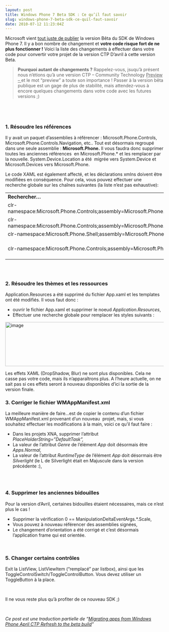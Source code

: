 ```yaml
---
layout: post
title: Windows Phone 7 Beta SDK : Ce qu’il faut savoir
slug: windows-phone-7-beta-sdk-ce-quil-faut-savoir
date: 2010-07-12 11:23:04Z
---
```


<p>Microsoft vient <a href="http://www.microsoft.com/downloads/details.aspx?FamilyID=c8496c2a-54d9-4b11-9491-a1bfaf32f2e3&amp;displaylang=en">tout juste de publier</a> la version Bêta du SDK de Windows Phone 7. Il y a bon nombre de changement et <strong>votre code risque fort de ne plus fonctionner !</strong> Voici la liste des changements à effectuer dans votre code pour convertir votre projet de la version CTP D’avril à cette version Beta.</p>  <blockquote>   <p><strong>Pourquoi autant de changements ?</strong> Rappelez-vous, jsuqu’à présent nous n’étions qu’à une version CTP – Community Technology <u>Preview – </u>et le mot “preview” a toute son importance ! Passer à la version bêta publique est un gage de plus de stabilité, mais attendez-vous à encore quelques changements dans votre code avec les futures versions ;)</p> </blockquote>  <h2>&#160;</h2>  <h3>1. Résoudre les références</h3>  <p>Il y avait un paquet d’assemblies à référencer : Microsoft.Phone.Controls, Microsoft.Phone.Controls.Navigation, etc.. Tout est désormais regroupé dans une seule assemblie : <strong>Microsoft.Phone.</strong> Il vous faudra donc supprimer toutes les anciennes références&#160; en Microsoft.Phone.* et les remplacer par la nouvelle. System.Device.Location a été&#160; migrée vers System.Device et Microsoft.Devices vers Microsoft.Phone.</p>  <p>Le code XAML est également affecté, et les déclarations xmlns doivent être modifiées en conséquence. Pour cela, vous pouvez effectuer une recherche globale sur les chaînes suivantes (la liste n’est pas exhaustive):</p>  <table border="0" cellspacing="0" cellpadding="2" width="539"><tbody>     <tr>       <td valign="top" width="59"><strong>Rechercher…</strong></td>        <td valign="top" width="478"><strong>et le remplacer par …</strong></td>     </tr>      <tr>       <td valign="top" width="59">clr-namespace:Microsoft.Phone.Controls;assembly=Microsoft.Phone.Controls.Navigation</td>        <td valign="top" width="478">clr-namespace:Microsoft.Phone.Controls;assembly=Microsoft.Phone</td>     </tr>      <tr>       <td valign="top" width="59">clr-namespace:Microsoft.Phone.Controls;assembly=Microsoft.Phone.Controls.WebBrowser</td>        <td valign="top" width="478">clr-namespace:Microsoft.Phone.Controls;assembly=Microsoft.Phone</td>     </tr>      <tr>       <td valign="top" width="59">clr-namespace:Microsoft.Phone.Shell;assembly=Microsoft.Phone.Shell</td>        <td valign="top" width="478">clr-namespace:Microsoft.Phone.Shell;assembly=Microsoft.Phone</td>     </tr>      <tr>       <td valign="top" width="59">clr-namespace:Microsoft.Phone.Controls;assembly=Microsoft.Phone.Controls</td>        <td valign="top" width="478">clr-namespace:Microsoft.Phone.Controls;assembly=Microsoft.Phone</td>     </tr>   </tbody></table>  <h3></h3>  <h3>&#160;</h3>  <h3>2. Résoudre les thèmes et les ressources</h3>  <p>Application.Resources a été supprimé du fichier App.xaml et les templates ont été modifiés. Il vous faut donc : </p>  <ul>   <li>ouvrir le fichier App.xaml et supprimer le noeud <em>Application.Resources</em>,</li>    <li>Effectuer une recherche globale pour remplacer les styles suivants :</li> </ul>  <p><a href="http://blog.maneu.net/wp-content/uploads/2010/07/image1.png"><img style="border-bottom: 0px; border-left: 0px; display: inline; border-top: 0px; border-right: 0px" title="image" border="0" alt="image" src="http://blog.maneu.net/wp-content/uploads/2010/07/image_thumb1.png" width="606" height="140" /></a> </p>  <p>Les effets XAML (DropShadow, Blur) ne sont plus disponibles. Cela ne casse pas votre code, mais ils n’apparaîtrons plus. A l’heure actuelle, on ne sait pas si ces effets seront à nouveau disponibles d’ici la sortie de la version finale.</p>  <h3>3. Corriger le fichier WMAppManifest.xml</h3>  <p>La meilleure manière de faire…est de copier le contenu d’un fichier WMAppManifest.xml provenant d’un nouveau&#160; projet, mais, si vous souhaitez effectuer les modifications à la main, voici ce qu’il faut faire : </p>  <ul>   <li>Dans les projets XNA, supprimer l’attribut <em>PlaceHolderString=”DefaultTask”,</em></li>    <li>La valeur de l’attribut <em>Genre </em>de l’élément <em>App </em>doit désormais être <em>Apps.Normal,</em></li>    <li>La valeur de l’attribut <em>RuntimeType </em>de l’élément <em>App </em>doit désormais être <em>Silverlight </em>(le L de Silverlight était en Majuscule dans la version précédente :),</li> </ul>  <h3></h3>  <h3>&#160;</h3>  <h3>4. Supprimer les anciennes bidouilles</h3>  <p>Pour la version d’Avril, certaines bidouilles étaient nécessaires, mais ce n’est plus le cas !</p>  <ul>   <li>Supprimer la vérification 0 == ManipulationDeltaEventArgs.*.Scale,</li>    <li>Vous pouvez à nouveau référencer des assemblies signées,</li>    <li>Le changement d’orientation a été corrigé et c’est désormais l’application frame qui est orientée.</li> </ul>  <p>&#160;</p>  <h3>5. Changer certains contrôles </h3>  <p>Exit la ListView, ListViewItem (“remplacé” par listbox), ainsi que les ToggleControlSwitch/ToggleControlButton. Vous devez utiliser un ToggleButton à la place.</p>  <p>&#160;</p>  <p>Il ne vous reste plus qu’à profiter de ce nouveau SDK ;)</p>  <p>&#160;</p>  <p><em>Ce post est une traduction partielle de “<a href="http://blogs.msdn.com/b/jaimer/archive/2010/06/28/migrating-apps-from-windows-phone-ctps-to-the-beta-build.aspx">Migrating apps from Windows Phone April CTP Refresh to the beta build</a>”</em></p>
